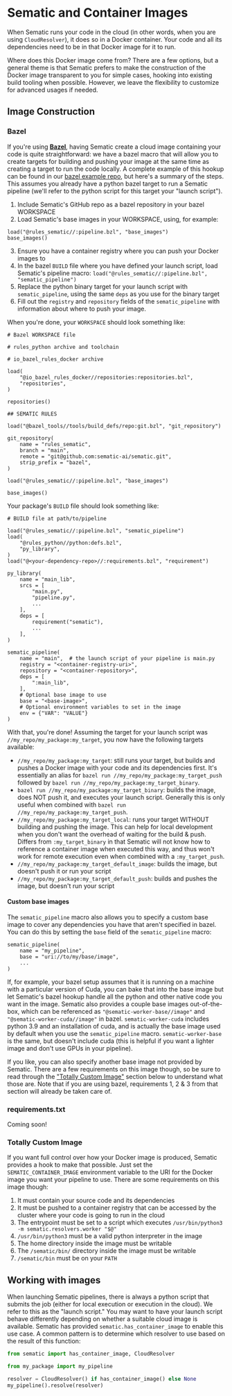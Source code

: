 # Sematic and Container Images

When Sematic runs your code in the cloud (in other words, when you are using
`CloudResolver`), it does so in a Docker container. Your code and all its
dependencies need to be in that Docker image for it to run.

Where does this Docker image come from? There are a few options, but a general
theme is that Sematic prefers to make the construction of the Docker image
transparent to you for simple cases, hooking into existing build tooling when
possible. However, we leave the flexibility to customize for advanced usages
if needed.

## Image Construction

### Bazel

If you're using [**Bazel**](https://bazel.build), having Sematic create a cloud
image containing your code is quite straightforward: we have a bazel macro that
will allow you to create targets for building and pushing your image at the
same time as creating a target to run the code locally. A complete example of
this hookup can be found in our
[bazel example repo](https://github.com/sematic-ai/example_bazel), but here's a
summary of the steps. This assumes you already have a python bazel target to run
a Sematic pipeline (we'll refer to the python script for this target your
"launch script").

1. Include Sematic's GitHub repo as a bazel repository in your bazel WORKSPACE
2. Load Sematic's base images in your WORKSPACE, using, for example:

```starlark
load("@rules_sematic//:pipeline.bzl", "base_images")
base_images()
```

3. Ensure you have a container registry where you can push your Docker images
   to
4. In the bazel `BUILD` file where you have defined your launch script, load
   Sematic's pipeline macro:
   `load("@rules_sematic//:pipeline.bzl", "sematic_pipeline")`
5. Replace the python binary target for your launch script with
   `sematic_pipeline`, using the same `deps` as you use for the binary target
6. Fill out the `registry` and `repository` fields of the `sematic_pipeline`
   with information about where to push your image.

When you're done, your `WORKSPACE` should look something like:

```starlark
# Bazel WORKSPACE file

# rules_python archive and toolchain

# io_bazel_rules_docker archive

load(
    "@io_bazel_rules_docker//repositories:repositories.bzl",
    "repositories",
)

repositories()

## SEMATIC RULES

load("@bazel_tools//tools/build_defs/repo:git.bzl", "git_repository")

git_repository(
    name = "rules_sematic",
    branch = "main",
    remote = "git@github.com:sematic-ai/sematic.git",
    strip_prefix = "bazel",
)

load("@rules_sematic//:pipeline.bzl", "base_images")

base_images()

```

Your package's `BUILD` file should look something like:

```
# BUILD file at path/to/pipeline

load("@rules_sematic//:pipeline.bzl", "sematic_pipeline")
load(
    "@rules_python//python:defs.bzl",
    "py_library",
)
load("@<your-dependency-repo>//:requirements.bzl", "requirement")

py_library(
    name = "main_lib",
    srcs = [
        "main.py",
        "pipeline.py",
        ...
    ],
    deps = [
        requirement("sematic"),
        ...
    ],
)

sematic_pipeline(
    name = "main",  # the launch script of your pipeline is main.py
    registry = "<container-registry-uri>",
    repository = "<container-repository>",
    deps = [
        ":main_lib",
    ],
    # Optional base image to use
    base = "<base-image>",
    # Optional environment variables to set in the image
    env = {"VAR": "VALUE"}
)
```

With that, you're done! Assuming the target for your launch script was
`//my_repo/my_package:my_target`, you now have the following targets available:

- `//my_repo/my_package:my_target`: still runs your target, but builds and pushes
  a Docker image with your code and its dependencies first. It's essentially an
  alias for `bazel run //my_repo/my_package:my_target_push` followed by
  `bazel run //my_repo/my_package:my_target_binary`.
- `bazel run //my_repo/my_package:my_target_binary`: builds the image, does NOT
  push it, and executes your launch script. Generally this is only useful when
  combined with `bazel run //my_repo/my_package:my_target_push`.
- `//my_repo/my_package:my_target_local`: runs your target WITHOUT building and
  pushing the image. This can help for local development when you don't want the
  overhead of waiting for the build & push. Differs from `:my_target_binary` in
  that Sematic will not know how to reference a container image when executed this
  way, and thus won't work for remote execution even when combined with a
  `:my_target_push`.
- `//my_repo/my_package:my_target_default_image`: builds the image, but doesn't push it
  or run your script
- `//my_repo/my_package:my_target_default_push`: builds and pushes the image, but
  doesn't run your script

#### Custom base images

The `sematic_pipeline` macro also allows you to specify a custom base image to
cover any dependencies you have that aren't specified in bazel. You can do this
by setting the `base` field of the `sematic_pipeline` macro:

```starlark
sematic_pipeline(
    name = "my_pipeline",
    base = "uri://to/my/base/image",
    ...
)
```

If, for example, your bazel setup assumes that it is running on a machine with a
particular version of Cuda, you can bake that into the base image but let
Sematic's bazel hookup handle all the python and other native code you want in
the image. Sematic also provides a couple base images out-of-the-box, which can
be referenced as `"@sematic-worker-base//image"` and
`"@sematic-worker-cuda//image"` in bazel. `sematic-worker-cuda` includes
python 3.9 and an installation of cuda, and is actually the base image used by
default when you use the `sematic_pipeline` macro. `sematic-worker-base` is the
same, but doesn't include cuda (this is helpful if you want a lighter image and
don't use GPUs in your pipeline).

If you like, you can also specify another base image not provided by Sematic.
There are a few requirements on this image though, so be sure to read through
the ["Totally Custom Image"](#totally-custom-image) section below to understand
what those are. Note that if you are using bazel, requirements 1, 2 & 3 from
that section will already be taken care of.

### requirements.txt

Coming soon!

### Totally Custom Image

If you want full control over how your Docker image is produced, Sematic
provides a hook to make that possible. Just set the `SEMATIC_CONTAINER_IMAGE`
environment variable to the URI for the Docker image you want your pipeline to
use. There are some requirements on this image though:

1. It must contain your source code and its dependencies
2. It must be pushed to a container registry that can be accessed by the cluster
   where your code is going to run in the cloud
3. The entrypoint must be set to a script which executes
   `/usr/bin/python3 -m sematic.resolvers.worker "$@"`
4. `/usr/bin/python3` must be a valid python interpreter in the image
5. The home directory inside the image must be writable
6. The `/sematic/bin/` directory inside the image must be writable
7. `/sematic/bin` must be on your `PATH`

## Working with images

When launching Sematic pipelines, there is always a python script that submits
the job (either for local execution or execution in the cloud). We refer to this
as the "launch script." You may want to have your launch script behave
differently depending on whether a suitable cloud image is available. Sematic
has provided `sematic.has_container_image` to enable this use case. A common pattern
is to determine which resolver to use based on the result of this function:

```python
from sematic import has_container_image, CloudResolver

from my_package import my_pipeline

resolver = CloudResolver() if has_container_image() else None
my_pipeline().resolve(resolver)
```
